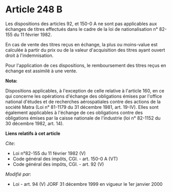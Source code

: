 # Article 248 B

Les dispositions des articles 92, et 150-0 A ne sont pas applicables aux échanges de titres effectués dans le cadre de la loi
de nationalisation n° 82-155 du 11 février 1982. 

En cas de vente des titres reçus en échange, la plus ou moins-value est calculée à partir du prix ou de la valeur
d'acquisition des titres ayant ouvert droit à l'indemnisation. 

Pour l'application de ces dispositions, le remboursement des titres reçus en échange est assimilé à une vente.

**Nota:**

Dispositions applicables, à l'exception de celle relative à l'article 160, en ce qui concerne les opérations d'échange des
obligations émises par l'office national d'études et de recherches aérospatiales contre des actions de la société Matra (Loi
n° 81-1179 du 31 décembre 1981, art. 19-IV). Elles sont également applicables à l'échange de ces obligations contre des
obligations émises par la caisse nationale de l'industrie (loi n° 82-1152 du 30 décembre 1982, art. 14).

**Liens relatifs à cet article**

_Cite_:

  - Loi n°82-155 du 11 février 1982 (V)
  - Code général des impôts, CGI. - art. 150-0 A (VT)
  - Code général des impôts, CGI. - art. 92 (V)

_Modifié par_:

  - Loi - art. 94 (V) JORF 31 décembre 1999 en vigueur le 1er janvier 2000
